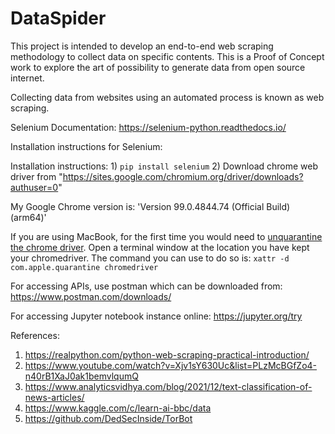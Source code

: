 # DataSpider
This project is intended to develop an end-to-end web scraping methodology to collect data on specific contents. This is a Proof of Concept work to explore the art of possibility to generate data from open source internet.


Collecting data from websites using an automated process is known as web scraping.


Selenium Documentation: https://selenium-python.readthedocs.io/

Installation instructions for Selenium:

Installation instructions: 1) `pip install selenium` 2) Download chrome web driver from "https://sites.google.com/chromium.org/driver/downloads?authuser=0"

My Google Chrome version is: 'Version 99.0.4844.74 (Official Build) (arm64)'

If you are using MacBook, for the first time you would need to [unquarantine the chrome driver](https://stackoverflow.com/questions/60362018/macos-catalinav-10-15-3-error-chromedriver-cannot-be-opened-because-the-de
). Open a terminal window at the location you have kept your chromedriver. The command you can use to do so is:
`xattr -d com.apple.quarantine chromedriver`


For accessing APIs, use postman which can be downloaded from: https://www.postman.com/downloads/

For accessing Jupyter notebook instance online: https://jupyter.org/try

References:
1. https://realpython.com/python-web-scraping-practical-introduction/ 
2. https://www.youtube.com/watch?v=Xjv1sY630Uc&list=PLzMcBGfZo4-n40rB1XaJ0ak1bemvlqumQ
3. https://www.analyticsvidhya.com/blog/2021/12/text-classification-of-news-articles/
4. https://www.kaggle.com/c/learn-ai-bbc/data
5. https://github.com/DedSecInside/TorBot
